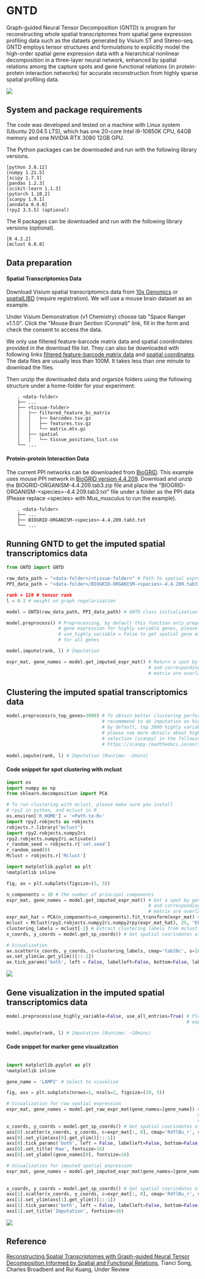 # GNTD
Graph-guided Neural Tensor Decomposition (GNTD) is program for reconstructing whole spatial transcriptomes from spatial gene expression profiling data such as the dataets generated by Visium ST and Stereo-seq. GNTD employs tensor structures and formulations to explicitly model the high-order spatial gene expression data with a hierarchical nonlinear decomposition in a three-layer neural network, enhanced by spatial relations among the capture spots and gene functional relations (in protein-protein interaction networks) for accurate reconstruction from highly sparse spatial profiling data.

![](https://github.com/kuanglab/GNTD/blob/main/figures/GNTD_Workflow.png)

System and package requirements
--------------------------------------------------------------------

The code was developed and tested on a machine with Linux system (Ubuntu 20.04.5 LTS), which has one 20-core Intel i9-10850K CPU, 64GB memory and one NVIDIA RTX 3080 12GB GPU.

The Python packages can be downloaded and run with the following library versions.
```
[python 3.8.12]
[numpy 1.21.5]
[scipy 1.7.3]
[pandas 1.2.3]
[scikit-learn 1.1.3]
[pytorch 1.10.2]
[scanpy 1.9.1]
[anndata 0.8.0]
[rpy2 3.5.5] (optional)
```

The R packages can be downloaded and run with the following library versions (optional).
```
[R 4.2.2]
[mclust 6.0.0]
```

Data preparation
--------------------------------------------------------------------------------

#### Spatial Transcriptomics Data
Download Visium spatial transcriptomics data from [10x Genomics](https://support.10xgenomics.com/spatial-gene-expression/datasets/) or [spatialLIBD](http://research.libd.org/globus/jhpce_HumanPilot10x/index.html) (require registration). We will use a mouse brain dataset as an example. 

Under Visium Demonstration (v1 Chemistry) choose tab "Space Ranger v1.1.0". Click the "Mouse Brain Section (Coronal)" link, fill in the form and check the consent to access the data. 

We only use filtered feature-barcode matrix data and spatial coordindates provided in the download file list. They can also be downloaded with following links [filtered feature-barcode matrix data](https://cf.10xgenomics.com/samples/spatial-exp/1.1.0/V1_Adult_Mouse_Brain/V1_Adult_Mouse_Brain_filtered_feature_bc_matrix.tar.gz) and [spatial coordinates](https://cf.10xgenomics.com/samples/spatial-exp/1.1.0/V1_Adult_Mouse_Brain/V1_Adult_Mouse_Brain_spatial.tar.gz). The data files are usually less than 100M. It takes less than one minute to download the files.

Then unzip the downloaded data and organize folders using the following structure under a home-folder for your experiment:

        . <data-folder>
        ├── ...
        ├── <tissue-folder>
        │   ├── filtered_feature_bc_matrix
        │   │   ├── barcodes.tsv.gz
        │   │   ├── features.tsv.gz
        │   │   └── matrix.mtx.gz
        │   ├── spatial
        │   │   └── tissue_positions_list.csv
        └── ...
        
#### Protein-protein Interaction Data
The current PPI networks can be downloaded from [BioGRID](https://thebiogrid.org/). This example uses mouse PPI network in [BioGRID version 4.4.209](https://downloads.thebiogrid.org/File/BioGRID/Release-Archive/BIOGRID-4.4.209/BIOGRID-ORGANISM-4.4.209.tab3.zip). Download and unzip the BIOGRID-ORGANISM-4.4.209.tab3.zip file and place the "BIOGRID-ORGANISM-\<species\>-4.4.209.tab3.txt" file under a folder as the PPI data (Please replace \<species\> with Mus_musculus to run the example).

        . <data-folder>
        ├── ...
        ├── BIOGRID-ORGANISM-<species>-4.4.209.tab3.txt
        └── ...

Running GNTD to get the imputed spatial transcriptomics data
--------------------------------------------------------------------------------
```python
from GNTD import GNTD

raw_data_path = "<data-folder>/<tissue-folder>" # Path to spatial expression data
PPI_data_path = "<data-folder>/BIOGRID-ORGANISM-<species>-4.4.209.tab3.txt # Path to PPI data

rank = 128 # tensor rank
l = 0.1 # weight on graph regularization

model = GNTD(raw_data_path, PPI_data_path) # GNTD class initialization

model.preprocess() # Preprocessing, by default this function only prepares spatial 
                   # gene expression for highly variable genes, please set 
                   # use_highly_variable = False to get spatial gene expression
                   # for all genes

model.impute(rank, l) # Imputation

expr_mat, gene_names = model.get_imputed_expr_mat() # Return a spot by gene imputed expression matrix
                                                    # and corresponding gene names, where spots in the 
                                                    # matrix are overlapped with the tissue section
```

Clustering the imputed spatial transcriptomics data
--------------------------------------------------------------------------------
```python
model.preprocess(n_top_genes=3000) # To obtain better clustering performance, we highly 
                                   # recommmend to do imputation on highly variable genes, 
                                   # by default, top 3000 highly variable genes are selected
                                   # please see more details about highly variable genes 
                                   # selection (scanpy) in the following link:
                                   # https://scanpy.readthedocs.io/en/stable/generated/scanpy.pp.highly_variable_genes.html
                                   
model.impute(rank, l) # Imputation (Runtime: ~2mins)
```

#### Code snippet for spot clustering with mclust

```python
import os
import numpy as np
from sklearn.decomposition import PCA

# To run clustering with mclust, please make sure you install 
# rpy2 in python, and mclust in R
os.environ['R_HOME'] = '<Path-to-R>'
import rpy2.robjects as robjects
robjects.r.library("mclust")
import rpy2.robjects.numpy2ri
rpy2.robjects.numpy2ri.activate()
r_random_seed = robjects.r['set.seed']
r_random_seed(0)
Mclust = robjects.r['Mclust']

import matplotlib.pyplot as plt
%matplotlib inline

fig, ax = plt.subplots(figsize=(5, 5))

n_components = 10 # the number of principal components
expr_mat, gene_names = model.get_imputed_expr_mat() # Get a spot by gene imputed expression matrix
                                                    # and corresponding gene names, where spots in the 
                                                    # matrix are overlapped with the tissue section
expr_mat_hat = PCA(n_components=n_components).fit_transform(expr_mat) # Run PCA
mclust = Mclust(rpy2.robjects.numpy2ri.numpy2rpy(expr_mat_hat), 25, "EEE") # Run mclust 
clustering_labels = mclust[-2] # Extract clustering labels from mclust results
x_coords, y_coords = model.get_sp_coords() # Get spatial coorindates of spots for visualization

# Visualization
ax.scatter(x_coords, y_coords, c=clustering_labels, cmap='tab20c', s=10)
ax.set_ylim(ax.get_ylim()[::-1])
ax.tick_params('both', left = False, labelleft=False, bottom=False, labelbottom=False)
```
![](https://github.com/kuanglab/GNTD/blob/main/figures/spot_clustering_demo.png)

Gene visualization in the imputed spatial transcriptomics data
--------------------------------------------------------------------------------
```python
model.preprocess(use_highly_variable=False, use_all_entries=True) # Please set use_highly_variable=False to obtain 
                                                                  # expression profile for all genes

model.impute(rank, l) # Imputation (Runtime: ~10mins)
```

#### Code snippet for marker gene visualization

```python

import matplotlib.pyplot as plt
%matplotlib inline

gene_name = 'LAMP2' # Select to visualize

fig, axs = plt.subplots(nrows=1, ncols=2, figsize=(10, 5))

# Visualization for raw spatial expression 
expr_mat, gene_names = model.get_raw_expr_mat(gene_names=[gene_name]) # Get a spot by gene raw expression matrix
                                                                      # and corresponding gene names, where spots in the 
                                                                      # matrix are overlapped with the tissue section
x_coords, y_coords = model.get_sp_coords() # Get spatial coorindates of spots for visualization
axs[0].scatter(x_coords, y_coords, c=expr_mat[:, 0], cmap='RdYlBu_r', s=10)
axs[0].set_ylim(axs[0].get_ylim()[::-1])
axs[0].tick_params('both', left = False, labelleft=False, bottom=False, labelbottom=False)
axs[0].set_title('Raw', fontsize=16)
axs[0].set_ylabel(gene_names[0], fontsize=16)

# Visualization for imputed spatial expression 
expr_mat, gene_names = model.get_imputed_expr_mat(gene_names=[gene_name]) # Get a spot by gene raw expression matrix
                                                                          # and corresponding gene names, where spots in the 
                                                                          # matrix are overlapped with the tissue section
x_coords, y_coords = model.get_sp_coords() # Get spatial coorindates of spots for visualization
axs[1].scatter(x_coords, y_coords, c=expr_mat[:, 0], cmap='RdYlBu_r', s=10)
axs[1].set_ylim(axs[1].get_ylim()[::-1])
axs[1].tick_params('both', left = False, labelleft=False, bottom=False, labelbottom=False)
axs[1].set_title('Imputation', fontsize=16)
```

![](https://github.com/kuanglab/GNTD/blob/main/figures/marker_gene_visualization_demo.png)

Reference
--------------------------------------------------------------------------------
[Reconstructing Spatial Transcriptomes with Graph-guided Neural Tensor Decomposition Informed by Spatial and Functional Relations](https://www.researchsquare.com/article/rs-2764431/v1), Tianci Song, Charles Broadbent and Rui Kuang, Under Review

